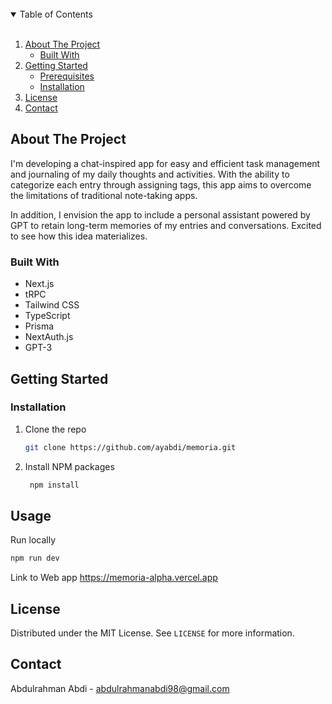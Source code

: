 <!-- TABLE OF CONTENTS -->
<br/>
<details open="open">
  <summary>Table of Contents</summary> <br/>
  <ol>
    <li>
      <a href="#about-the-project">About The Project</a>
      <ul>
        <li><a href="#built-with">Built With</a></li>
      </ul>
    </li>
    <li>
      <a href="#getting-started">Getting Started</a>
      <ul>
        <li><a href="#prerequisites">Prerequisites</a></li>
        <li><a href="#installation">Installation</a></li>
      </ul>
    </li>
    <li><a href="#license">License</a></li>
    <li><a href="#contact">Contact</a></li>
  </ol>
</details>


<!-- ABOUT THE PROJECT -->
## About The Project
I'm developing a chat-inspired app for easy and efficient task management and journaling of my daily thoughts and activities. With the ability to categorize each entry through assigning tags, this app aims to overcome the limitations of traditional note-taking apps.

In addition, I envision the app to include a personal assistant powered by GPT to retain long-term memories of my entries and conversations. Excited to see how this idea materializes.


### Built With
* Next.js
* tRPC
* Tailwind CSS
* TypeScript
* Prisma
* NextAuth.js
* GPT-3

<!-- GETTING STARTED -->
## Getting Started


### Installation

  1. Clone the repo
     ```sh
     git clone https://github.com/ayabdi/memoria.git
     ```
  2. Install NPM packages
     ```sh
      npm install
      ```
   
## Usage
   Run locally
   ```sh
   npm run dev
   ```
   Link to Web app https://memoria-alpha.vercel.app
   
   ## License

Distributed under the MIT License. See `LICENSE` for more information.



<!-- CONTACT -->
## Contact

Abdulrahman Abdi  - abdulrahmanabdi98@gmail.com
